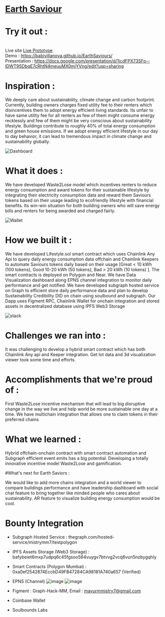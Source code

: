 # <a href = 'https://docs.google.com/presentation/d/1icdFPX73SFo--lDWT9SDbqE7cRhtN4meuuMX0mjYVng/edit?usp=sharing'> Earth Saviour <a/>

# Try it out :

<br/>Live site <a href='https://www.figma.com/proto/PNKmWhfOOrR33njhCYsTWp/Waste2Lose?node-id=315%3A1568&scaling=min-zoom&page-id=0%3A1&starting-point-node-id=362%3A330'> Live Prototype </a>
<br/>Demo : https://babivillanova.github.io/EarthSaviours/
<br/>Presentation : https://docs.google.com/presentation/d/1icdFPX73SFo--lDWT9SDbqE7cRhtN4meuuMX0mjYVng/edit?usp=sharing
  
# Inspiration :

We deeply care about sustainability, climate change and carbon footprint. Currently, building owners charges fixed utility fee to their renters which disincentives them to adopt energy efficient living standards. Its unfair to have same utility fee for all renters as few of them might consume energy recklessly and few of them might be very conscious about sustainability lifestyle. Buildings contribute to roughly 40% of total energy consumption and green house emissions. If we adopt energy efficient lifestyle in our day to day behavior, it can lead to tremendous impact in climate change and sustainability globally.

![Dashboard](https://user-images.githubusercontent.com/77370233/172060784-eee87705-c455-42e8-b9b7-9aecc86400cf.PNG)

  
# What it does :

We have developed Waste2Lose model which incentives renters to reduce energy consumption and award tokens for their sustainable lifestyle by integrating their electricity consumption data and reward them Saviours tokens based on their usage leading to ecofriendly lifestyle with financial benefits. Its win-win situation for both building owners who will save energy bills and renters for being awarded and charged fairly.

![Wallet](https://user-images.githubusercontent.com/77370233/172060776-01d62218-cc50-47e0-bf81-8b24215492e2.gif)

# How we built it :

We have developed Lifestyle.sol smart contract which uses Chainlink Any Api to query daily energy consumption data offchain and Chainlink Keepers to automate Saviours tokens daily based on their usage [Great < 10 kWh (100 tokens), Good 10-20 kWh (50 tokens), Bad > 20 kWh (10 tokens) ]. The smart contracts is deployed on Polygon and Near. We have Data Visualization dashboard along EPNS channel integration to monitor daily performance and get notified. We have developed subgraph hosted service on Graph to efficient store daily performance data and plan to develop Sustainability Credibility DID on chain using soulbound and subgraph. Our Dapp uses Figment RPC, Chainlink Wallet for onchain integration and stored assets in decentralized database using IPFS Web3 Storage
  
  ![stack](https://user-images.githubusercontent.com/77370233/172061479-bc4d18cb-eb36-4fa1-b8d4-46b82488ff5b.PNG)


# Challenges we ran into :

It was challenging to develop a hybrid smart contract which has both Chainlink Any api and Keeper integration. Get Iot data and 3d visualization viewer took some time and efforts.

# Accomplishments that we're proud of :

First Waste2Lose incentive mechanism that will lead to big disruptive change in the way we live and help world be more sustainable one day at a time. We have multichain integration that allows one to claim tokens in their preferred chains

# What we learned :

Hybrid offchain-onchain contract with smart contract automation and Subgraph efficient event emits has a big potential. Developing a totally innovative incentive model Waste2Lose and gamification.

#What's next for Earth Saviors :

We would like to add more chains integration and a world viewer to compare buildings performance and have leadership dashboard with social chat feature to bring together like minded people who cares about sustainability. AR feature to visualize building energy consumption would be cool.

# Bounty Integration
  
* Subgraph Hosted Service : thegraph.com/hosted-service/mistrymm7/testpolygon

* IPFS Assets Storage (Web3 Storage) : bafybeiet6mxp7udpq6c45fgsoo564vuygv7btvvg2vcq6vun5nzbygqhly

* Smart Contracts (Polygon Mumbai) : 0xa0ef2542874EccbD49FB47284CA98181A740a657 (Verified)

* EPNS (Channel) 
![image](https://user-images.githubusercontent.com/7644450/172055737-db5e3646-e183-4521-b77e-7d3294c3680c.png)
![image](https://user-images.githubusercontent.com/7644450/172055884-e87f71d6-7dd4-4f08-9559-cbd2ca585f75.png)

* Figment : Graph-Hack-MM, Email : mayurmmistry7@gmail.com

* Coinbase Wallet

* Soulbounds Labs



